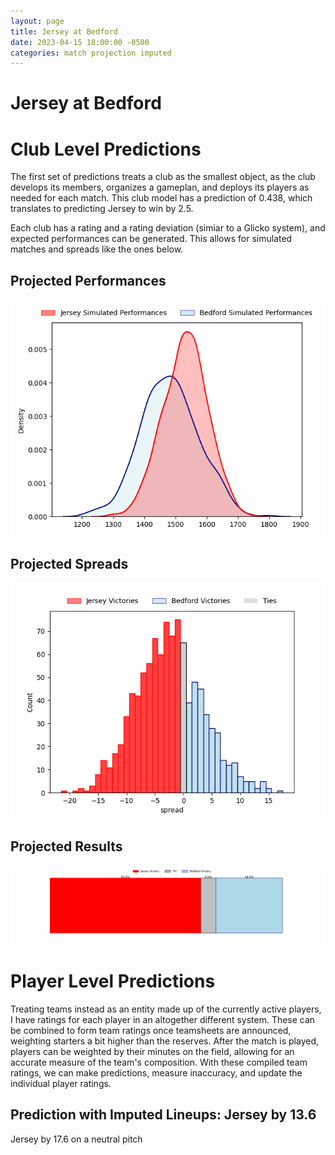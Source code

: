 ```yaml
---  
layout: page  
title: Jersey at Bedford  
date: 2023-04-15 18:00:00 -0500  
categories: match projection imputed  
---
```

# Jersey at Bedford

# Club Level Predictions


The first set of predictions treats a club as the smallest object, as the club develops its members, organizes a gameplan, and deploys its players as needed for each match. This club model has a prediction of 0.438, which translates to predicting Jersey to win by 2.5.

Each club has a rating and a rating deviation (simiar to a Glicko system), and expected performances can be generated. This allows for simulated matches and spreads like the ones below.
## Projected Performances


![Projected Performances](plots/performances_2023-04-15-Bedford-Jersey.png)
## Projected Spreads


![Projected Spreads](plots/spreads_2023-04-15-Bedford-Jersey.png)
## Projected Results


![Projected Results](plots/resultbar_2023-04-15-Bedford-Jersey.png)
# Player Level Predictions


Treating teams instead as an entity made up of the currently active players, I have ratings for each player in an altogether different system. These can be combined to form team ratings once teamsheets are announced, weighting starters a bit higher than the reserves. After the match is played, players can be weighted by their minutes on the field, allowing for an accurate measure of the team's composition. With these compiled team ratings, we can make predictions, measure inaccuracy, and update the individual player ratings.
## Prediction with Imputed Lineups: Jersey by 13.6


Jersey by 17.6 on a neutral pitch

